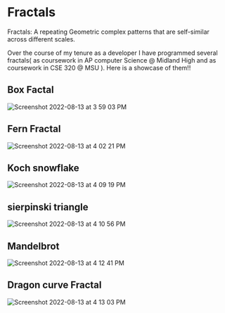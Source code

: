 # Fractals

Fractals: A repeating Geometric complex patterns that are self-similar across different scales.

Over the course of my tenure as a developer I have programmed several fractals( as coursework in AP computer Science @ Midland High and as coursework in CSE 320 @ MSU ). Here is a showcase of them!!


## Box Factal
![Screenshot 2022-08-13 at 3 59 03 PM](https://user-images.githubusercontent.com/48414198/185372450-7f126b50-ec76-464d-a9c8-016e24bd8a04.png)

## Fern Fractal
![Screenshot 2022-08-13 at 4 02 21 PM](https://user-images.githubusercontent.com/48414198/185372490-c318bbc4-e63d-4887-9684-e1892e5267c4.png)

## Koch snowflake
![Screenshot 2022-08-13 at 4 09 19 PM](https://user-images.githubusercontent.com/48414198/185372942-edc298ac-317a-4fad-a837-ab63364f6f96.png)

## sierpinski triangle
![Screenshot 2022-08-13 at 4 10 56 PM](https://user-images.githubusercontent.com/48414198/185373012-44e7f495-65d2-448c-bfac-e9f4fca1300d.png)

## Mandelbrot
![Screenshot 2022-08-13 at 4 12 41 PM](https://user-images.githubusercontent.com/48414198/185373141-20d423a2-9e3a-4f80-9781-81650f220a36.png)

## Dragon curve Fractal
![Screenshot 2022-08-13 at 4 13 03 PM](https://user-images.githubusercontent.com/48414198/185373249-3c8e7656-f237-4479-95af-f7b8062751fb.png)

